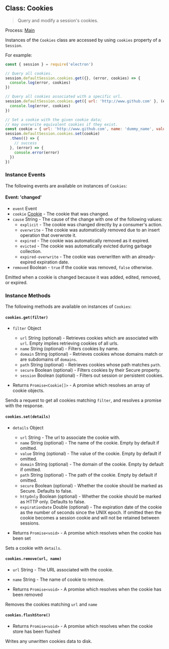 ## Class: Cookies

> Query and modify a session's cookies.

Process: [Main](../glossary.md#main-process)

Instances of the `Cookies` class are accessed by using `cookies` property of
a `Session`.

For example:

```javascript
const { session } = require('electron')

// Query all cookies.
session.defaultSession.cookies.get({}, (error, cookies) => {
  console.log(error, cookies)
})

// Query all cookies associated with a specific url.
session.defaultSession.cookies.get({ url: 'http://www.github.com' }, (error, cookies) => {
  console.log(error, cookies)
})

// Set a cookie with the given cookie data;
// may overwrite equivalent cookies if they exist.
const cookie = { url: 'http://www.github.com', name: 'dummy_name', value: 'dummy' }
session.defaultSession.cookies.set(cookie)
  .then(() => {
    // success
  }, (error) => {
    console.error(error)
  })
})
```

### Instance Events

The following events are available on instances of `Cookies`:

#### Event: 'changed'

* `event` Event
* `cookie` [Cookie](structures/cookie.md) - The cookie that was changed.
* `cause` String - The cause of the change with one of the following values:
  * `explicit` - The cookie was changed directly by a consumer's action.
  * `overwrite` - The cookie was automatically removed due to an insert
    operation that overwrote it.
  * `expired` - The cookie was automatically removed as it expired.
  * `evicted` - The cookie was automatically evicted during garbage collection.
  * `expired-overwrite` - The cookie was overwritten with an already-expired
    expiration date.
* `removed` Boolean - `true` if the cookie was removed, `false` otherwise.

Emitted when a cookie is changed because it was added, edited, removed, or
expired.

### Instance Methods

The following methods are available on instances of `Cookies`:

#### `cookies.get(filter)`

* `filter` Object
  * `url` String (optional) - Retrieves cookies which are associated with
    `url`. Empty implies retrieving cookies of all urls.
  * `name` String (optional) - Filters cookies by name.
  * `domain` String (optional) - Retrieves cookies whose domains match or are
    subdomains of `domains`.
  * `path` String (optional) - Retrieves cookies whose path matches `path`.
  * `secure` Boolean (optional) - Filters cookies by their Secure property.
  * `session` Boolean (optional) - Filters out session or persistent cookies.

* Returns `Promise<Cookie[]>` - A promise which resolves an array of cookie objects.

Sends a request to get all cookies matching `filter`, and resolves a promise with
the response.

#### `cookies.set(details)`

* `details` Object
  * `url` String - The url to associate the cookie with.
  * `name` String (optional) - The name of the cookie. Empty by default if omitted.
  * `value` String (optional) - The value of the cookie. Empty by default if omitted.
  * `domain` String (optional) - The domain of the cookie. Empty by default if omitted.
  * `path` String (optional) - The path of the cookie. Empty by default if omitted.
  * `secure` Boolean (optional) - Whether the cookie should be marked as Secure. Defaults to
    false.
  * `httpOnly` Boolean (optional) - Whether the cookie should be marked as HTTP only.
    Defaults to false.
  * `expirationDate` Double (optional) - The expiration date of the cookie as the number of
    seconds since the UNIX epoch. If omitted then the cookie becomes a session
    cookie and will not be retained between sessions.

* Returns `Promise<void>` - A promise which resolves when the cookie has been set

Sets a cookie with `details`.

#### `cookies.remove(url, name)`

* `url` String - The URL associated with the cookie.
* `name` String - The name of cookie to remove.

* Returns `Promise<void>` - A promise which resolves when the cookie has been removed

Removes the cookies matching `url` and `name`

#### `cookies.flushStore()`

* Returns `Promise<void>` - A promise which resolves when the cookie store has been flushed

Writes any unwritten cookies data to disk.
